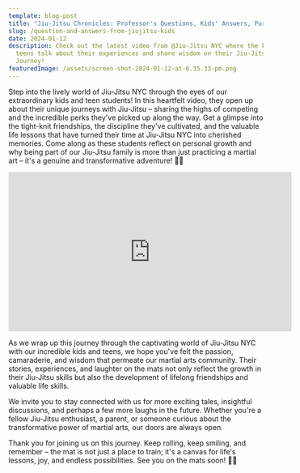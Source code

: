 ```yaml
---
template: blog-post
title: "Jiu-Jitsu Chronicles: Professor's Questions, Kids' Answers, Pure Wisdom!"
slug: /question-and-answers-from-jiujitsu-kids
date: 2024-01-12
description: Check out the latest video from @Jiu-Jitsu NYC where the kids and
  teens talk about their experiences and share wisdom on their Jiu-Jitsu
  Journey!
featuredImage: /assets/screen-shot-2024-01-12-at-6.35.33-pm.png
---
```

Step into the lively world of Jiu-Jitsu NYC through the eyes of our extraordinary kids and teen students! In this heartfelt video, they open up about their unique journeys with Jiu-Jitsu – sharing the highs of competing and the incredible perks they've picked up along the way. Get a glimpse into the tight-knit friendships, the discipline they've cultivated, and the valuable life lessons that have turned their time at Jiu-Jitsu NYC into cherished memories. Come along as these students reflect on personal growth and why being part of our Jiu-Jitsu family is more than just practicing a martial art – it's a genuine and transformative adventure! 💪✨

<iframe width="560" height="315" src="https://www.youtube.com/embed/uz2zG-VkSC8?si=zEjlrs8-f3sGht-8" title="YouTube video player" frameborder="0" allow="accelerometer; autoplay; clipboard-write; encrypted-media; gyroscope; picture-in-picture; web-share" allowfullscreen></iframe>

As we wrap up this journey through the captivating world of Jiu-Jitsu NYC with our incredible kids and teens, we hope you've felt the passion, camaraderie, and wisdom that permeate our martial arts community. Their stories, experiences, and laughter on the mats not only reflect the growth in their Jiu-Jitsu skills but also the development of lifelong friendships and valuable life skills.

We invite you to stay connected with us for more exciting tales, insightful discussions, and perhaps a few more laughs in the future. Whether you're a fellow Jiu-Jitsu enthusiast, a parent, or someone curious about the transformative power of martial arts, our doors are always open.

Thank you for joining us on this journey. Keep rolling, keep smiling, and remember – the mat is not just a place to train; it's a canvas for life's lessons, joy, and endless possibilities. See you on the mats soon! 🥋🌟